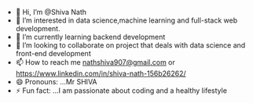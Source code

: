 - 👋 Hi, I’m @Shiva Nath 
- 👀 I’m interested in data science,machine learning and full-stack web development.
- 🌱 I’m currently learning backend development 
- 💞️ I’m looking to collaborate on project that deals with data science  and front-end development 
- 📫 How to reach me  nathshiva907@gmail.com or https://www.linkedin.com/in/shiva-nath-156b26262/
- 😄 Pronouns: ...Mr SHIVA
- ⚡ Fun fact: ...I am passionate about coding and a healthy lifestyle

<!---
Shiva6200744685/Shiva6200744685 is a ✨ special ✨ repository because its `README.md` (this file) appears on your GitHub profile.
You can click the Preview link to take a look at your changes.
--->
